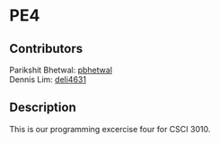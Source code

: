 # PE4
## Contributors 
Parikshit Bhetwal: [pbhetwal](https://github.com/pbhetwal) \
Dennis Lim: [deli4631](https://github.com/deli4631)
## Description 
This is our programming excercise four for CSCI 3010. 
